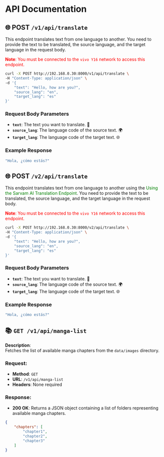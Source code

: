 

# API Documentation 

## 🌐 POST `/v1/api/translate`

This endpoint translates text from one language to another. You need to provide the text to be translated, the source language, and the target language in the request body.

<span style="color:red">**Note**: You must be connected to the `vivo Y16` network to access this endpoint.</span>


```bash
curl -X POST http://192.168.0.30:8000/v1/api/translate \
-H "Content-Type: application/json" \
-d '{
    "text": "Hello, how are you?",
    "source_lang": "en",
    "target_lang": "es"
}'
```

### Request Body Parameters

- **`text`**: The text you want to translate. 📝
- **`source_lang`**: The language code of the source text. 🌍
- **`target_lang`**: The language code of the target text. 🌐

### Example Response

```bash
"Hola, ¿cómo estás?"
```


## 🌐 POST `/v2/api/translate`

This endpoint translates text from one language to another using the <span style="color:green">Using the Sarvam AI Translation Endpoint</span>. You need to provide the text to be translated, the source language, and the target language in the request body.

<span style="color:red">**Note**: You must be connected to the `vivo Y16` network to access this endpoint.</span>


```bash
curl -X POST http://192.168.0.30:8000/v2/api/translate \
-H "Content-Type: application/json" \
-d '{
    "text": "Hello, how are you?",
    "source_lang": "en",
    "target_lang": "es"
}'
```

### Request Body Parameters

- **`text`**: The text you want to translate. 📝
- **`source_lang`**: The language code of the source text. 🌍
- **`target_lang`**: The language code of the target text. 🌐

### Example Response

```bash
"Hola, ¿cómo estás?"
```



## 📚 `GET /v1/api/manga-list`

**Description**:  
Fetches the list of available manga chapters from the `data/images` directory.

### Request:
- **Method**: `GET`
- **URL**: `/v1/api/manga-list`
- **Headers**: None required

### Response:
- **200 OK**: Returns a JSON object containing a list of folders representing available manga chapters.

```json
{
    "chapters": [
        "chapter1",
        "chapter2",
        "chapter3"
    ]
}
```

